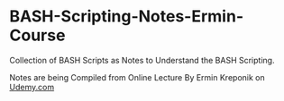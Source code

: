 # BASH-Scripting-Notes-Ermin-Course
Collection of BASH Scripts as Notes to Understand the BASH Scripting.

Notes are being Compiled from Online Lecture By Ermin Kreponik on [Udemy.com](https://www.udemy.com/ "Udemy")
